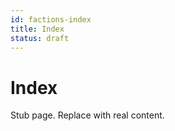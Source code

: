 ```yaml
---
id: factions-index
title: Index
status: draft
---
```


# Index

Stub page. Replace with real content.
